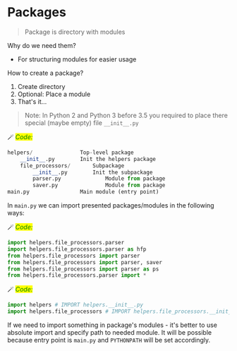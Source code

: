 # Packages

> Package is directory with modules

Why do we need them?
* For structuring modules for easier usage

How to create a package?
1. Create directory
2. Optional: Place a module
3. That's it...

> Note: In Python 2 and Python 3 before 3.5 you required to place there special (maybe empty) file `__init__.py`

🪄 _<mark style="color:green;">Code:</mark>_

```python
helpers/               Top-level package
    __init__.py        Init the helpers package
    file_processors/       Subpackage
        __init__.py        Init the subpackage
        parser.py              Module from package
        saver.py               Module from package 
main.py                Main module (entry point)
```

In `main.py` we can import presented packages/modules in the following ways:

🪄 _<mark style="color:green;">Code:</mark>_

```python
import helpers.file_processors.parser
import helpers.file_processors.parser as hfp
from helpers.file_processors import parser
from helpers.file_processors import parser, saver
from helpers.file_processors import parser as ps
from helpers.file_processors.parser import *
```

🪄 _<mark style="color:green;">Code:</mark>_

```python
import helpers # IMPORT helpers.__init__.py
import helpers.file_processors # IMPORT helpers.file_processors.__init__.py
```

If we need to import something in package's modules - it's better to use absolute import and specify path to needed module.
It will be possible because entry point is `main.py` and `PYTHONPATH` will be set accordingly.